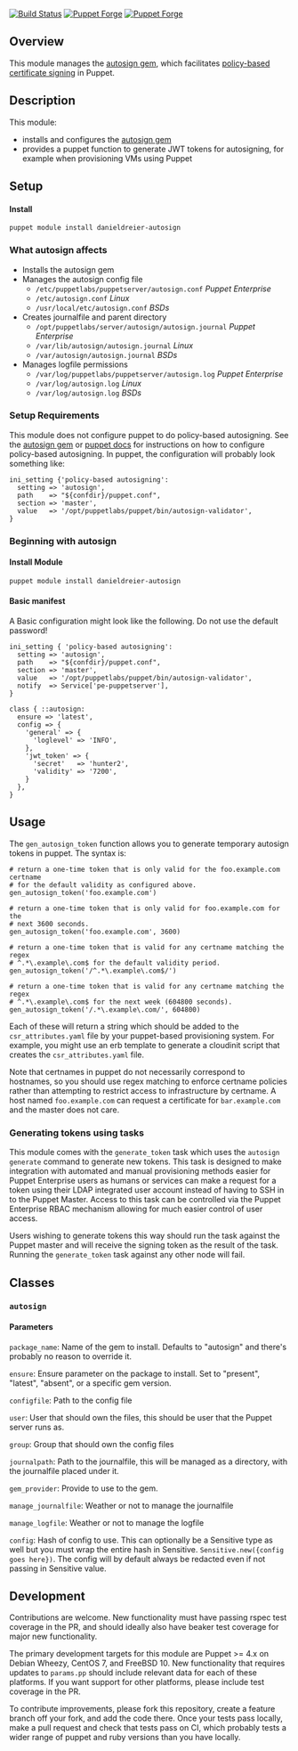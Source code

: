 [![Build Status](https://travis-ci.org/danieldreier/puppet-autosign.svg?branch=master)](https://travis-ci.org/danieldreier/puppet-autosign) [![Puppet Forge](https://img.shields.io/puppetforge/dt/danieldreier/autosign.svg)](https://forge.puppetlabs.com/danieldreier/autosign) [![Puppet Forge](https://img.shields.io/puppetforge/v/danieldreier/autosign.svg)](https://forge.puppetlabs.com/danieldreier/autosign)

## Overview

This module manages the [autosign gem](https://github.com/danieldreier/autosign), which facilitates [policy-based certificate signing](https://docs.puppetlabs.com/puppet/latest/reference/ssl_autosign.html#policy-based-autosigning) in Puppet.

## Description

This module:

- installs and configures the [autosign gem](https://github.com/danieldreier/autosign)
- provides a puppet function to generate JWT tokens for autosigning, for example when provisioning VMs using Puppet

## Setup

#### Install
```
puppet module install danieldreier-autosign
```

### What autosign affects

  - Installs the autosign gem
  - Manages the autosign config file
    - `/etc/puppetlabs/puppetserver/autosign.conf` *Puppet Enterprise*
    - `/etc/autosign.conf` *Linux*
    - `/usr/local/etc/autosign.conf` *BSDs*
  - Creates journalfile and parent directory
    - `/opt/puppetlabs/server/autosign/autosign.journal` *Puppet Enterprise*
    - `/var/lib/autosign/autosign.journal` *Linux*
    - `/var/autosign/autosign.journal` *BSDs*
  - Manages logfile permissions
    - `/var/log/puppetlabs/puppetserver/autosign.log` *Puppet Enterprise*
    - `/var/log/autosign.log` *Linux*
    - `/var/log/autosign.log` *BSDs*

### Setup Requirements

This module does not configure puppet to do policy-based autosigning. See the [autosign gem](https://github.com/danieldreier/autosign#2-configure-master) or [puppet docs](https://docs.puppetlabs.com/puppet/latest/reference/ssl_autosign.html#policy-based-autosigning) for instructions on how to configure policy-based autosigning. In puppet, the configuration will probably look something like:

```puppet
ini_setting {'policy-based autosigning':
  setting => 'autosign',
  path    => "${confdir}/puppet.conf",
  section => 'master',
  value   => '/opt/puppetlabs/puppet/bin/autosign-validator',
}
```

### Beginning with autosign

#### Install Module
```bash
puppet module install danieldreier-autosign
```

#### Basic manifest

A Basic configuration might look like the following. Do not use the default password!

```puppet
ini_setting { 'policy-based autosigning':
  setting => 'autosign',
  path    => "${confdir}/puppet.conf",
  section => 'master',
  value   => '/opt/puppetlabs/puppet/bin/autosign-validator',
  notify  => Service['pe-puppetserver'],
}

class { ::autosign:
  ensure => 'latest',
  config => {
    'general' => {
      'loglevel' => 'INFO',
    },
    'jwt_token' => {
      'secret'   => 'hunter2',
      'validity' => '7200',
    }
  },
}
```

## Usage

The `gen_autosign_token` function allows you to generate temporary autosign
tokens in puppet. The syntax is:

```puppet
# return a one-time token that is only valid for the foo.example.com certname
# for the default validity as configured above.
gen_autosign_token('foo.example.com')

# return a one-time token that is only valid for foo.example.com for the
# next 3600 seconds.
gen_autosign_token('foo.example.com', 3600)

# return a one-time token that is valid for any certname matching the regex
# ^.*\.example\.com$ for the default validity period.
gen_autosign_token('/^.*\.example\.com$/')

# return a one-time token that is valid for any certname matching the regex
# ^.*\.example\.com$ for the next week (604800 seconds).
gen_autosign_token('/.*\.example\.com/', 604800)
```

Each of these will return a string which should be added to the
`csr_attributes.yaml` file by your puppet-based provisioning system. For
example, you might use an erb template to generate a cloudinit script that
creates the `csr_attributes.yaml` file.

Note that certnames in puppet do not necessarily correspond to hostnames, so
you should use regex matching to enforce certname policies rather than
attempting to restrict access to infrastructure by certname. A host named
`foo.example.com` can request a certificate for `bar.example.com` and the
master does not care.

### Generating tokens using tasks

This module comes with the `generate_token` task which uses the `autosign generate` command to generate new tokens. This task is designed to make integration with automated and manual provisioning methods easier for Puppet Enterprise users as humans or services can make a request for a token using their LDAP integrated user account instead of having to SSH in to the Puppet Master. Access to this task can be controlled via the Puppet Enterprise RBAC mechanism allowing for much easier control of user access.

Users wishing to generate tokens this way should run the task against the Puppet master and will receive the signing token as the result of the task. Running the `generate_token` task against any other node will fail.

## Classes

### `autosign`

#### Parameters

`package_name`: Name of the gem to install. Defaults to "autosign" and there's probably no reason to override it.

`ensure`: Ensure parameter on the package to install. Set to "present", "latest", "absent", or a specific gem version.

`configfile`: Path to the config file

`user`: User that should own the files, this should be user that the Puppet server runs as.

`group`: Group that should own the config files

`journalpath`: Path to the journalfile, this will be managed as a directory, with the journalfile placed under it.

`gem_provider`: Provide to use to the gem.

`manage_journalfile`: Weather or not to manage the journalfile

`manage_logfile`: Weather or not to manage the logfile

`config`: Hash of config to use.  This can optionally be a Sensitive type as well but you must wrap the entire hash in Sensitive.  `Sensitive.new({config goes here})`.  The config will by default always be
redacted even if not passing in Sensitive value. 


## Development

Contributions are welcome. New functionality must have passing rspec test
coverage in the PR, and should ideally also have beaker test coverage for
major new functionality.

The primary development targets for this module are Puppet >= 4.x on Debian
Wheezy, CentOS 7, and FreeBSD 10. New functionality that requires updates to
`params.pp` should include relevant data for each of these platforms. If
you want support for other platforms, please include test coverage in the PR.

To contribute improvements, please fork this repository, create a feature
branch off your fork, and add the code there. Once your tests pass locally,
make a pull request and check that tests pass on CI, which probably tests a
wider range of puppet and ruby versions than you have locally.
